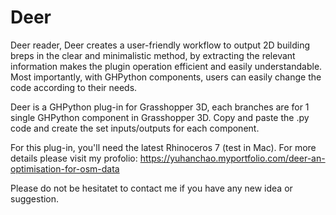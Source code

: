 # Deer 
Deer reader,
Deer creates a user-friendly workflow to output 2D building breps in the clear and minimalistic method, by extracting the relevant information makes the plugin operation efficient and easily understandable. Most importantly, with GHPython components, users can easily change the code according to their needs.

Deer is a GHPython plug-in for Grasshopper 3D, each branches are for 1 single GHPython component in Grasshopper 3D.
Copy and paste the .py code and create the set inputs/outputs for each component.

For this plug-in, you'll need the latest Rhinoceros 7 (test in Mac).
For more details please visit my profolio: https://yuhanchao.myportfolio.com/deer-an-optimisation-for-osm-data

Please do not be hesitatet to contact me if you have any new idea or suggestion.
